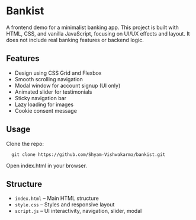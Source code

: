 # Bankist

A frontend demo for a minimalist banking app. This project is built with HTML, CSS, and vanilla JavaScript, focusing on UI/UX effects and layout. It does not include real banking features or backend logic.

## Features
- Design using CSS Grid and Flexbox
- Smooth scrolling navigation
- Modal window for account signup (UI only)
- Animated slider for testimonials
- Sticky navigation bar
- Lazy loading for images
- Cookie consent message

## Usage
  Clone the repo:
  ```
    git clone https://github.com/Shyam-Vishwakarma/bankist.git
```

  Open index.html in your browser.

## Structure

- `index.html` – Main HTML structure
- `style.css` – Styles and responsive layout
- `script.js` – UI interactivity, navigation, slider, modal
